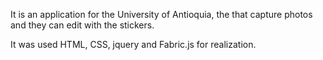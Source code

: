 It is an application for  the University of Antioquia, the that capture photos and they can edit with the stickers.

It was used HTML, CSS, jquery and Fabric.js for realization. 